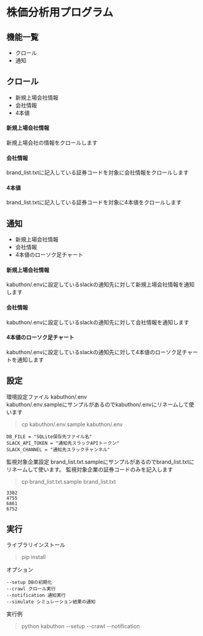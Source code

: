 # 株価分析用プログラム

## 機能一覧
- クロール
- 通知

## クロール
- 新規上場会社情報
- 会社情報
- 4本値

#### 新規上場会社情報    
新規上場会社の情報をクロールします

#### 会社情報
brand_list.txtに記入している証券コードを対象に会社情報をクロールします

#### 4本値
brand_list.txtに記入している証券コードを対象に4本値をクロールします

## 通知
- 新規上場会社情報
- 会社情報
- 4本値のローソク足チャート

#### 新規上場会社情報
kabuthon/.envに設定しているslackの通知先に対して新規上場会社情報を通知します

#### 会社情報
kabuthon/.envに設定しているslackの通知先に対して会社情報を通知します

#### 4本値のローソク足チャート
kabuthon/.envに設定しているslackの通知先に対して4本値のローソク足チャートを通知します

## 設定
環境設定ファイル
kabuthon/.env    
kabuthon/.env.sampleにサンプルがあるのでkabuthon/.envにリネームして使います
> cp kabuthon/.env.sample kabuthon/.env
```buildoutcfg
DB_FILE = "SQLite保存先ファイル名"
SLACK_API_TOKEN = "通知先スラックAPIトークン"
SLACK_CHANNEL = "通知先スラックチャンネル"
```

監視対象企業設定
brand_list.txt.sampleにサンプルがあるのでbrand_list.txtにリネームして使います。
監視対象企業の証券コードのみを記入します
> cp brand_list.txt.sample brand_list.txt
```buildoutcfg
3382
4755
6861
6752
```

## 実行
ライブラリインストール
> pip install

オプション
```buildoutcfg
--setup DBの初期化
--crawl クロール実行
--notification 通知実行
--simulate シミュレーション結果の通知
```
実行例
> python kabuthon --setup --crawl --notification